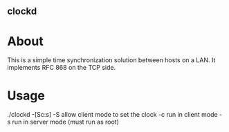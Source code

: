 ## clockd
# About
This is a simple time synchronization solution between hosts on a LAN.  It
implements RFC 868 on the TCP side.
# Usage
./clockd -[Sc:s]
	-S 	allow client mode to set the clock
	-c 	run in client mode
	-s	run in server mode (must run as root)

